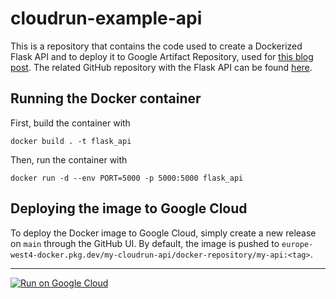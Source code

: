 # cloudrun-example-api
 
This is a repository that contains the code used to create a Dockerized Flask API and to deploy it to Google Artifact Repository, used for [this blog post](https://fpgmaas.com/blog/deploying-a-flask-api-to-cloudrun-2). The related GitHub repository with the Flask API can be found [here](https://github.com/fpgmaas/cloudrun-example-api).

## Running the Docker container

First, build the container with

```
docker build . -t flask_api
```

Then, run the container with

```
docker run -d --env PORT=5000 -p 5000:5000 flask_api
```

## Deploying the image to Google Cloud

To deploy the Docker image to Google Cloud, simply create a new release on `main` through the GitHub UI. 
By default, the image is pushed to `europe-west4-docker.pkg.dev/my-cloudrun-api/docker-repository/my-api:<tag>`.

---

[![Run on Google
Cloud](https://deploy.cloud.run/button.svg)](https://deploy.cloud.run/?git_repo=https://github.com/fpgmaas/cloudrun-example-api.git)
